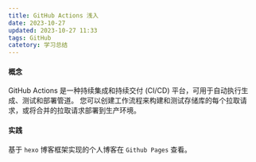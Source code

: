 ```yaml
---
title: GitHub Actions 浅入
date: 2023-10-27
updated: 2023-10-27 11:33
tags: GitHub
catetory: 学习总结
---
```


#### 概念
GitHub Actions 是一种持续集成和持续交付 (CI/CD) 平台，可用于自动执行生成、测试和部署管道。 您可以创建工作流程来构建和测试存储库的每个拉取请求，或将合并的拉取请求部署到生产环境。
#### 实践
基于 `hexo` 博客框架实现的个人博客在 `Github Pages` 查看。